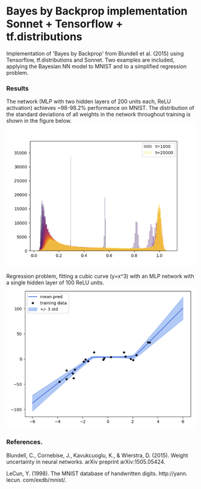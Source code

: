 # Bayes by Backprop implementation Sonnet + Tensorflow + tf.distributions

Implementation of 'Bayes by Backprop' from Blundell et al. (2015) using Tensorflow, tf.distributions and Sonnet. Two examples are included, applying the Bayesian NN model to MNIST and to a simplified regression problem.


### Results

The network (MLP with two hidden layers of 200 units each, ReLU activation) achieves ~98-98.2% performance on MNIST. The distribution of the standard deviations of all weights in the network throughout training is shown in the figure below.
![alt tag](mnist_w_sigma_hist.png)

Regression problem, fitting a cubic curve (y=x^3) with an MLP network with a single hidden layer of 100 ReLU units.
![alt tag](regression.png)


### References.

Blundell, C., Cornebise, J., Kavukcuoglu, K., & Wierstra, D. (2015). Weight uncertainty in neural networks. arXiv preprint arXiv:1505.05424.

LeCun, Y. (1998). The MNIST database of handwritten digits. http://yann. lecun. com/exdb/mnist/.

